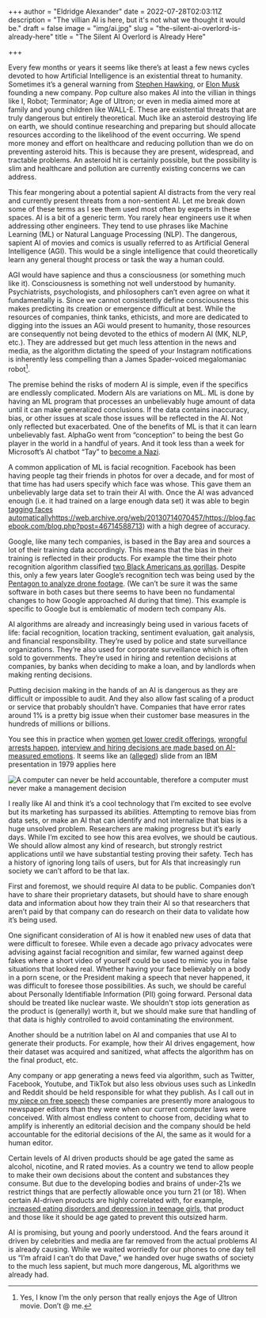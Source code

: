 +++
author = "Eldridge Alexander"
date = 2022-07-28T02:03:11Z
description = "The villian AI is here, but it's not what we thought it would be."
draft = false
image = "img/ai.jpg"
slug = "the-silent-ai-overlord-is-already-here"
title = "The Silent AI Overlord is Already Here"

+++

Every few months or years it seems like there’s at least a few news cycles devoted to how Artificial Intelligence is an existential threat to humanity. Sometimes it’s a general warning from [Stephen Hawking](https://www.bbc.com/news/technology-30290540), or [Elon Musk](https://www.theguardian.com/technology/2014/oct/27/elon-musk-artificial-intelligence-ai-biggest-existential-threat) founding a new company. Pop culture also makes AI into the villian in things like I, Robot; Terminator; Age of Ultron; or even in media aimed more at family and young children like WALL-E. These are existential threats that are truly dangerous but entirely theoretical. Much like an asteroid destroying life on earth, we should continue researching and preparing but should allocate resources according to the likelihood of the event occurring. We spend more money and effort on healthcare and reducing pollution than we do on preventing asteroid hits. This is because they are present, widespread, and tractable problems. An asteroid hit is certainly possible, but the possibility is slim and healthcare and pollution are currently existing concerns we can address.

This fear mongering about a potential sapient AI distracts from the very real and currently present threats from a non-sentient AI. Let me break down some of these terms as I see them used most often by experts in these spaces. AI is a bit of a generic term. You rarely hear engineers use it when addressing other engineers. They tend to use phrases like Machine Learning (ML) or Natural Language Processing (NLP). The dangerous, sapient AI of movies and comics is usually referred to as Artificial General Intelligence (AGI). This would be a single intelligence that could theoretically learn any general thought process or task the way a human could. 

AGI would have sapience and thus a consciousness (or something much like it). Consciousness is something not well understood by humanity. Psychiatrists, psychologists, and philosophers can’t even agree on what it fundamentally is. Since we cannot consistently define consciousness this makes predicting its creation or emergence difficult at best. While the resources of companies, think tanks, ethicists, and more are dedicated to digging into the issues an AGi would present to humanity, those resources are consequently not being devoted to the ethics of modern AI (MK, NLP, etc.). They are addressed but get much less attention in the news and media, as the algorithm dictating the speed of your Instagram notifications is inherently less compelling than a James Spader-voiced megalomaniac robot[^1].

[^1]: Yes, I know I’m the only person that really enjoys the Age of Ultron movie. Don’t @ me.


The premise behind the risks of modern AI is simple, even if the specifics are endlessly complicated. Modern AIs are variations on ML. ML is done by having an ML program that processes an unbelievably huge amount of data until it can make generalized conclusions. If the data contains inaccuracy, bias, or other issues at scale those issues will be reflected in the AI. Not only reflected but exacerbated. One of the benefits of ML is that it can learn unbelievably  fast. AlphaGo went from “conception” to being the best Go player in the world in a handful of years. And it took less than a week for Microsoft’s AI chatbot “Tay” to [become a Nazi](https://www.cbsnews.com/news/microsoft-shuts-down-ai-chatbot-after-it-turned-into-racist-nazi/).

A common application of ML is facial recognition. Facebook has been having people tag their friends in photos for over a decade, and for most of that time has had users specify which face was whose. This gave them an unbelievably large data set to train their AI with. Once the AI was advanced enough (i.e. it had trained on a large enough data set) it was able to begin [tagging faces automatically]()https://web.archive.org/web/20130714070457/https://blog.facebook.com/blog.php?post=46714588713) with a high degree of accuracy. 

Google, like many tech companies, is based in the Bay area and sources a lot of their training data accordingly. This means that the bias in their training is reflected in their products. For example the time their photo recognition algorithm classified [two Black Americans as gorillas](https://finance.yahoo.com/news/google-photos-mislabels-two-black-americans-as-122793782784.html). Despite this, only a few years later Google’s recognition tech was being used by the [Pentagon to analyze drone footage](https://www.bbc.com/news/technology-43316667). (We can’t be sure it was the same software in both cases but there seems to have been no fundamental changes to how Google approached AI during that time). This example is specific to Google but is emblematic of modern tech company AIs.

AI algorithms are already and increasingly being used in various facets of life: facial recognition, location tracking, sentiment evaluation, gait analysis, and financial responsibility. They’re used by police and state surveillance organizations. They’re also used for corporate surveillance  which is often sold to governments. They’re used in hiring and retention decisions at companies, by banks when deciding to make a loan, and by landlords when making renting decisions.

Putting decision making in the hands of an AI is dangerous as they are difficult or impossible to audit. And they also allow fast scaling of a product or service that probably shouldn’t have. Companies that have error rates around 1% is a pretty big issue when their customer base measures in the hundreds of millions or billions.

You see this in practice when [women get lower credit offerings](https://www.cnn.com/2019/11/12/business/apple-card-gender-bias/index.html), [wrongful arrests happen](https://www.washingtonpost.com/opinions/2020/06/24/i-was-wrongfully-arrested-because-facial-recognition-why-are-police-allowed-use-this-technology/), [interview and hiring decisions are made based on AI-measured emotions](https://www.inc.com/minda-zetlin/ai-is-now-analyzing-candidates-facial-expressions-during-video-job-interviews.html). It seems like an ([alleged](https://twitter.com/bumblebike/status/832394003492564993?s=20)) slide from an IBM presentation in 1979 applies here

![A computer can never be held accountable, therefore a computer must never make a management decision](/img/ibm-accountable.png)

I really like AI and think it’s a cool technology that I’m excited to see evolve but its marketing has surpassed its abilities. Attempting to remove bias from data sets, or make an AI that can identify and not internalize that bias is a huge unsolved problem. Researchers are making progress but it’s early days. While I’m excited to see how this area evolves, we should be cautious. We should allow almost any kind of research, but strongly restrict applications until we have substantial testing proving their safety. Tech has a history of ignoring long tails of users, but for AIs that increasingly run society we can’t afford to be that lax.

First and foremost, we should require AI data to be public. Companies don’t have to share their proprietary datasets, but should have to share enough data and information about how they train their AI so that researchers that aren’t paid by that company can do research on their data to validate how it’s being used. 

One significant consideration of AI is how it enabled new uses of data that were difficult to foresee. While even a decade ago privacy advocates were advising against facial recognition and similar, few warned against deep fakes where a short video of yourself could be used to mimic you in false situations that looked real. Whether having your face believably on a body in a porn scene, or the President making a speech that never happened, it was difficult to foresee those possibilities. As such, we should be careful about Personally Identifiable Information (PII) going forward. Personal data should be treated like nuclear waste. We shouldn't stop iots generation as the product is (generally) worth it, but we should make sure that handling of that data is highly controlled to avoid contaminating the environment. 

Another should be a nutrition label on AI and companies that use AI to generate their products. For example, how their AI drives engagement, how their dataset was acquired and sanitized, what affects the algorithm has on the final product, etc.

Any company or app generating a news feed via algorithm, such as Twitter, Facebook, Youtube, and TikTok but also less obvious uses such as LinkedIn and Reddit should be held responsible for what they publish. As I call out in [my piece on free speech](/2022/07/06/free-speech-and-antitrust/) these companies are presently more analogous to newspaper editors than they were when our current computer laws were conceived. With almost endless content to choose from, deciding what to amplify is inherently an editorial decision and the company should be held accountable for the editorial decisions of the AI, the same as it would for a human editor.

Certain levels of AI driven products should be age gated the same as alcohol, nicotine, and R rated movies. As a country we tend to allow people to make their own decisions about the content and substances they consume. But due to the developing bodies and brains of under-21s we restrict things that are perfectly allowable once you turn 21 (or 18). When certain AI-driven products are highly correlated with, for example, [increased eating disorders and depression in teenage girls](https://abc13.com/instagram-causes-eating-disorders-depression-in-young-girls-new-l/12074932/), that product and those like it should be age gated to prevent this outsized harm.

AI is promising, but young and poorly understood. And the fears around it driven by celebrities and media are far removed from the actual problems AI is already causing. While we waited worriedly for our phones to one day tell us “I’m afraid I can’t do that Dave,” we handed over huge swaths of society to the much less sapient, but much more dangerous, ML algorithms we already had. 
